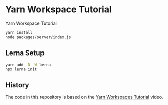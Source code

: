 # Yarn Workspace Tutorial

Yarn Workspace Tutorial

```bash
yarn install
node packages/server/index.js
```

## Lerna Setup

```bash
yarn add -D -W lerna
npx lerna init
```

## History

The code in this repository is based on the
[Yarn Workspaces Tutorial](https://youtu.be/G8KXFWftCg0)
video.

